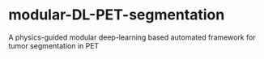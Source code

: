 # modular-DL-PET-segmentation
A physics-guided modular deep-learning based automated framework for tumor segmentation in PET
